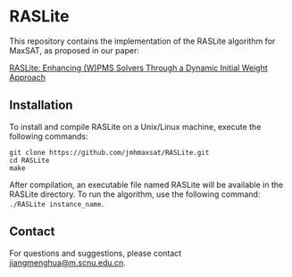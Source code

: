 # RASLite

This repository contains the implementation of the RASLite algorithm for MaxSAT, as proposed in our paper:

[RASLite: Enhancing (W)PMS Solvers Through a Dynamic Initial Weight Approach](https://ieeexplore.ieee.org/abstract/document/10580189)

## Installation

To install and compile RASLite on a Unix/Linux machine, execute the following commands:
```
git clone https://github.com/jmhmaxsat/RASLite.git  
cd RASLite
make
```

After compilation, an executable file named RASLite will be available in the RASLite directory.
To run the algorithm, use the following command: `./RASLite instance_name`.

## Contact

For questions and suggestions, please contact jiangmenghua@m.scnu.edu.cn.
